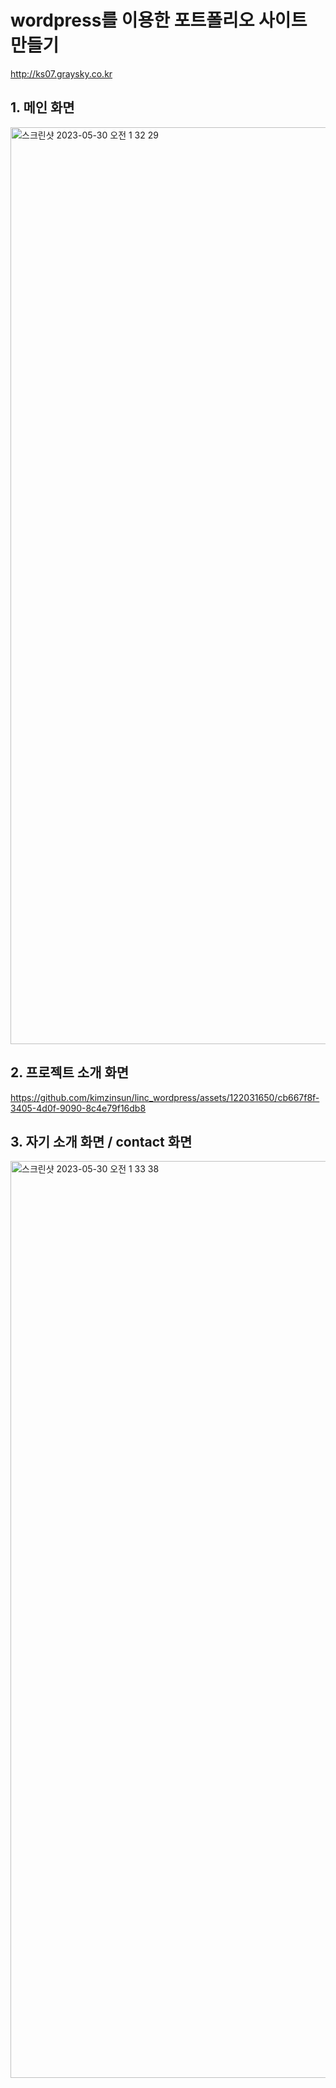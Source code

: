 # wordpress를 이용한 포트폴리오 사이트 만들기
http://ks07.graysky.co.kr

## 1. 메인 화면

<img width="1467" alt="스크린샷 2023-05-30 오전 1 32 29" src="https://github.com/kimzinsun/linc_wordpress/assets/122031650/08fc572a-5361-4fd3-ba10-3a86ef7791f2">


## 2. 프로젝트 소개 화면


https://github.com/kimzinsun/linc_wordpress/assets/122031650/cb667f8f-3405-4d0f-9090-8c4e79f16db8



## 3. 자기 소개 화면 / contact 화면

<img width="1467" alt="스크린샷 2023-05-30 오전 1 33 38" src="https://github.com/kimzinsun/linc_wordpress/assets/122031650/88573e28-c5ad-4014-83ad-95af5308c548">
